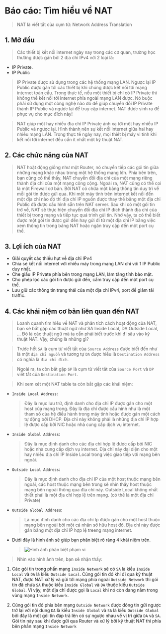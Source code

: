 # Báo cáo: Tìm hiểu về NAT

> NAT là viết tắt của cụm từ: Network Address Translation



## 1. Mở đầu

> Các thiết bị kết nối internet ngày nay trong các cơ quan, trường học thường được gán bởi 2 địa chỉ IPv4 với 2 loại là:

- IP Private.
- IP Public

> IP Private được sử dụng trong các hệ thống mạng LAN. Ngược lại IP Public được gán tới các thiết bị khi chúng được kết nối tới mạng internet toàn cầu. Trong thực tế, nếu một thiết bị chỉ có IP Private thì không thể kết nối tới internet phía ngoài mạng LAN được. Nó buộc phải sử dụng một công nghệ nào đó để giúp chuyển đổi IP Private thành IP Public và ngược lại để truy cập internet.
NAT được sinh ra để phục vụ cho mục đích này!

> NAT giúp một hay nhiều địa chỉ IP Private ánh xạ tới một hay nhiều IP Public và ngược lại. Hình thành nên sự kết nối internet giữa hai hay nhiều mạng LAN. Trong thực tế ngày nay, mọi thiết bị máy vi tính khi kết nối tới internet đều cần ít nhất một kỹ thuật NAT.

## 2. Các chức năng của NAT

> NAT hoặt động giống như một Router, nó chuyển tiếp các gói tin giữa những mạng khác nhau trong một hệ thống mạng lớn. Phía bên trên, bạn cũng có thể thấy, NAT chuyển đổi địa chỉ của một mạng riêng thành địa chỉ của một mạng công cộng.
Ngoài ra, NAT cũng có thể coi là một Firewall cơ bản. Bởi NAT có chứa một bảng thông tin duy trì về mỗi gói tin được gửi qua. Khi một máy tính trên internet kết nối đến một địa chỉ nào đó thì địa chỉ IP nguồn được thay thế bằng một địa chỉ Public đã được cấu hình sẵn trên NAT server.
> Sau khi có một gói tin trở về, NAT sẽ thực hiện chuyển đổi địa chỉ IP đích thành địa chỉ của thiết bị trong mạng và tiếp tục quá trình gửi tin. Nhờ vậy, ta có thể biết được một gói tin được gửi đến hay gửi đi từ một địa chỉ IP bằng việc xem thông tin trong bảng NAT hoặc ngăn truy cập đến một port cụ thể.

## 3. Lợi ích của NAT

- Giải quyết các thiếu hụt về địa chỉ IPv4
- Chia sẻ kết nối internet với nhiều máy trong mạng LAN chỉ với 1 IP Public duy nhất.
- Che giấu IP Private phía bên trong mạng LAN, làm tăng tính bảo mật.
- Cho phép lọc các gói tin được gửi đến, cấm truy cập đến một port cụ thể.
- Lưu giữ các thông tin trạng thái của một địa chỉ IPv4, port để giảm tải traffic.

## 4. Các khái niệm cơ bản liên quan đến NAT

> Loanh quanh tìm hiểu về NAT và phân tích cách hoạt động của NAT, bạn sẽ bắt gặp các thuật ngữ như SA Inside Local, DA Outside Local, ...
Đó là các thuật ngữ mà ta cần phải biết trước khi đi sâu vào kỹ thuật NAT. Vậy, chúng là những gì?


> Trước hết `SA` là cụm từ viết tắt của `Source Address` được biết đến như là một `địa chỉ nguồn` và tương tự `DA` được hiểu là `Destination Address` có nghĩa là `địa chỉ đích`.


> Ngoài ra, ta còn bắt gặp `SP` là cụm từ viết tắt của `Source Port` và `DP` viết tắt của `Destination Port`.

> Khi xem xét một NAT table ta còn bắt gặp các khái niệm:
+ `Inside Local Address`:
	> Đây là mục lưu trữ, định danh cho địa chỉ IP được gán cho một host của mạng trong. Đây là địa chỉ được cấu hình như là một tham số của hệ điều hành trong máy tính hoặc được gán một cách tự động bởi DHCP. Địa chỉ này không phải là những địa chỉ IP hợp lệ được cấp bởi NIC hoặc nhà cung cấp dịch vụ internet.

+ `Inside Global Address`:
	> Đây là mục định danh cho các địa chỉ hợp lệ được cấp bởi NIC hoặc nhà cung cấp dịch vụ internet. Địa chỉ này đại diện cho một hay nhiều địa chỉ IP Inside Local trong việc giao tiếp với mạng bên ngoài.

+ `Outside Local Address`:
	> Đây là mục định danh cho địa chỉ IP của một host thuộc mạng bên ngoài, các host thuộc mạng bên trong sẽ nhìn thấy host thuộc mạng bên ngoài thông qua địa chỉ này. Outside Local không nhất thiết phải là một địa chỉ hợp lệ trên mạng. (có thể là một địa chỉ Private)

+ `Outside Global Address`:
	> Là mục định danh cho các địa chỉ Ip được gán cho một host thuộc mạng bên ngoài bởi một cá nhân sở hữu host đó. Địa chỉ này được gán bằng một địa chỉ IP hợp lệ treeng mạng internet.

- Dưới đây là hình ảnh sẽ giúp bạn phân biệt rõ ràng 4 khái niệm trên.
	>![Hình ảnh phân biệt phạm vi](http://www.cisco.com/c/dam/en/us/support/docs/ip/network-address-translation-nat/4606-8a.gif)
> Nhìn vào hình ảnh trên, bạn sẽ nhận thấy:

1. Các gói tin trong phần mạng `Inside Network` sẽ có `SA` là kiểu `Inside Local` và `DA` là kiểu `Outside Local`. Cũng gói tin đó khi đi qua kỹ thuật NAT, được NAT xử lý và gửi tới mạng phía ngoài `Outside Network` thì gói tin đã chứa `SA` thuộc kiểu `Inside Global` và `DA` thuộc kiểu `Outside Global`. Vì vậy, một địa chỉ được gọi là `Local` khi nó còn đang nằm trong vùng mạng `Inside Network`.

2. Cũng gói tin đó phía bên mạng `Outside Network` được đóng tin gửi ngược trở lại với nội dung `DA` là kiểu `Inside Global` và `SA` là kiểu `Outside Global` bởi đây là một gói tin đáp trả lên có sự ngược nhau về vị trí giữa `DA` và `SA`. Gói tin này sau khi được gửi qua Router và xử lý bởi kỹ thuật NAT thì phía bên phần mạng `Inside Network` 